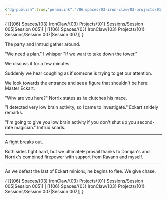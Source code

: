 ```yaml
---
{"dg-publish":true,"permalink":"/06-spaces/03-iron-claw/03-projects/01-sessions/session-006/","title":"Session 006"}
---
```



{ [[{06} Spaces/{03} IronClaw/{03} Projects/{01} Sessions/Session 005\|Session 005]] | [[{06} Spaces/{03} IronClaw/{03} Projects/{01} Sessions/Session 007\|Session 007]] }

The party and Imtrud gather around.

"We need a plan." I whisper "If we want to take down the tower."

We discuss it for a few minutes.

Suddenly we hear coughing as if someone is trying to get our attention.

We look towards the entrance and see a figure that shouldn't be here: Master Eckart.

"Why are you here?" Norrix states as he clutches his mace.

"I detected very low brain activity, so I came to investigate." Eckart snidely remarks.

"I'm going to give you low brain activity if you don't shut up you second-rate magician." Imtrud snarls.

---

A fight breaks out.

Both sides fight hard, but we ultimately provail thanks to Damjan's and Norrix's combined firepower with support from Ravann and myself.

---

As we defeat the last of Eckart minions, he begins to flee. We give chase.

{ [[{06} Spaces/{03} IronClaw/{03} Projects/{01} Sessions/Session 005\|Session 005]] | [[{06} Spaces/{03} IronClaw/{03} Projects/{01} Sessions/Session 007\|Session 007]] }
